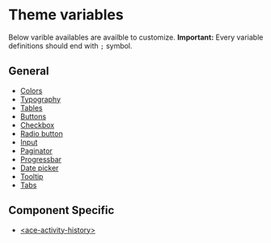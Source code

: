 # Theme variables
Below varible availables are availble to customize.
    **Important:** Every variable definitions should end with `;` symbol.
## General 
* [Colors](variables/colors.md)
* [Typography](variables/typography.md)
* [Tables](variables/tables.md)
* [Buttons]()
* [Checkbox]()
* [Radio button]()
* [Input]()
* [Paginator]()
* [Progressbar]()
* [Date picker]()
* [Tooltip]()
* [Tabs](variables/tabs.md)

## Component Specific
* [<ace-activity-history\>]()

